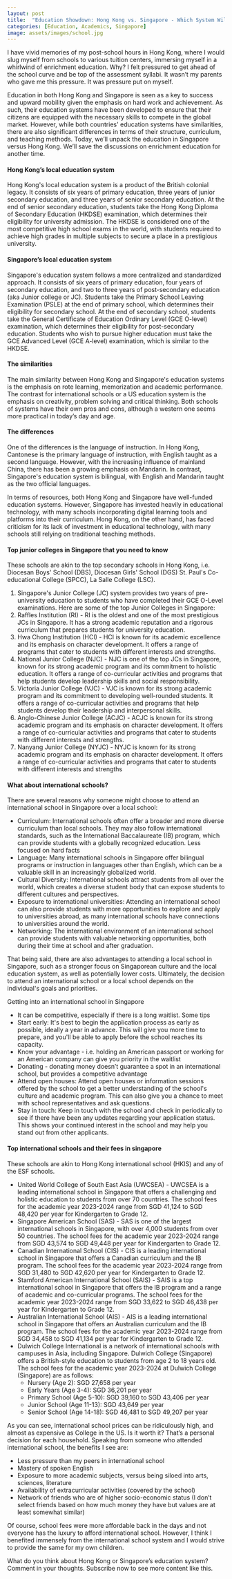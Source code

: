 ```yaml
---
layout: post
title:  "Education Showdown: Hong Kong vs. Singapore - Which System Will Come Out on Top in 2023"
categories: [Education, Academics, Singapore]
image: assets/images/school.jpg
---
```

I have vivid memories of my post-school hours in Hong Kong, where I would slug myself from schools to various tuition centers, immersing myself in a whirlwind of enrichment education. Why? I felt pressured to get ahead of the school curve and be top of the assessment syllabi. It wasn’t my parents who gave me this pressure. It was pressure put on myself.

Education in both Hong Kong and Singapore is seen as a key to success and upward mobility given the emphasis on hard work and achievement. As such, their education systems have been developed to ensure that their citizens are equipped with the necessary skills to compete in the global market. However, while both countries' education systems have similarities, there are also significant differences in terms of their structure, curriculum, and teaching methods. Today, we’ll unpack the education in Singapore versus Hong Kong. We’ll save the discussions on enrichment education for another time.

#### Hong Kong’s local education system
Hong Kong's local education system is a product of the British colonial legacy. It consists of six years of primary education, three years of junior secondary education, and three years of senior secondary education. At the end of senior secondary education, students take the Hong Kong Diploma of Secondary Education (HKDSE) examination, which determines their eligibility for university admission. The HKDSE is considered one of the most competitive high school exams in the world, with students required to achieve high grades in multiple subjects to secure a place in a prestigious university.

#### Singapore’s local education system
Singapore's education system follows a more centralized and standardized approach. It consists of six years of primary education, four years of secondary education, and two to three years of post-secondary education (aka Junior college or JC). Students take the Primary School Leaving Examination (PSLE) at the end of primary school, which determines their eligibility for secondary school. At the end of secondary school, students take the General Certificate of Education Ordinary Level (GCE O-level) examination, which determines their eligibility for post-secondary education. Students who wish to pursue higher education must take the GCE Advanced Level (GCE A-level) examination, which is similar to the HKDSE.

#### The similarities
The main similarity between Hong Kong and Singapore's education systems is the emphasis on rote learning, memorization and academic performance. The contrast for international schools or a US education system is the emphasis on creativity, problem solving and critical thinking. Both schools of systems have their own pros and cons, although a western one seems more practical in today’s day and age.

#### The differences
One of the differences is the language of instruction. In Hong Kong, Cantonese is the primary language of instruction, with English taught as a second language. However, with the increasing influence of mainland China, there has been a growing emphasis on Mandarin. In contrast, Singapore's education system is bilingual, with English and Mandarin taught as the two official languages.

In terms of resources, both Hong Kong and Singapore have well-funded education systems. However, Singapore has invested heavily in educational technology, with many schools incorporating digital learning tools and platforms into their curriculum. Hong Kong, on the other hand, has faced criticism for its lack of investment in educational technology, with many schools still relying on traditional teaching methods.

#### Top junior colleges in Singapore that you need to know

These schools are akin to the top secondary schools in Hong Kong, i.e. Diocesan Boys' School (DBS), Diocesan Girls' School (DGS) St. Paul's Co-educational College (SPCC), La Salle College (LSC).

1. Singapore's Junior College (JC) system provides two years of pre-university education to students who have completed their GCE O-Level examinations. Here are some of the top Junior Colleges in Singapore:
2. Raffles Institution (RI) - RI is the oldest and one of the most prestigious JCs in Singapore. It has a strong academic reputation and a rigorous curriculum that prepares students for university education.
3. Hwa Chong Institution (HCI) - HCI is known for its academic excellence and its emphasis on character development. It offers a range of programs that cater to students with different interests and strengths.
4. National Junior College (NJC) - NJC is one of the top JCs in Singapore, known for its strong academic program and its commitment to holistic education. It offers a range of co-curricular activities and programs that help students develop leadership skills and social responsibility.
5. Victoria Junior College (VJC) - VJC is known for its strong academic program and its commitment to developing well-rounded students. It offers a range of co-curricular activities and programs that help students develop their leadership and interpersonal skills.
6. Anglo-Chinese Junior College (ACJC) - ACJC is known for its strong academic program and its emphasis on character development. It offers a range of co-curricular activities and programs that cater to students with different interests and strengths.
7. Nanyang Junior College (NYJC) - NYJC is known for its strong academic program and its emphasis on character development. It offers a range of co-curricular activities and programs that cater to students with different interests and strengths

#### What about international schools?

There are several reasons why someone might choose to attend an international school in Singapore over a local school:
+ Curriculum: International schools often offer a broader and more diverse curriculum than local schools. They may also follow international standards, such as the International Baccalaureate (IB) program, which can provide students with a globally recognized education. Less focused on hard facts
+ Language: Many international schools in Singapore offer bilingual programs or instruction in languages other than English, which can be a valuable skill in an increasingly globalized world.
+ Cultural Diversity: International schools attract students from all over the world, which creates a diverse student body that can expose students to different cultures and perspectives.
+ Exposure to international universities: Attending an international school can also provide students with more opportunities to explore and apply to universities abroad, as many international schools have connections to universities around the world.
+ Networking: The international environment of an international school can provide students with valuable networking opportunities, both during their time at school and after graduation.

That being said, there are also advantages to attending a local school in Singapore, such as a stronger focus on Singaporean culture and the local education system, as well as potentially lower costs. Ultimately, the decision to attend an international school or a local school depends on the individual's goals and priorities.

Getting into an international school in Singapore 
+ It can be competitive, especially if there is a long waitlist. Some tips
+ Start early: It's best to begin the application process as early as possible, ideally a year in advance. This will give you more time to prepare, and you'll be able to apply before the school reaches its capacity.
+ Know your advantage - i.e. holding an American passport or working for an American company can give you priority in the waitlist
+ Donating - donating money doesn’t guarantee a spot in an international school, but provides a competitive advantage
+ Attend open houses: Attend open houses or information sessions offered by the school to get a better understanding of the school's culture and academic program. This can also give you a chance to meet with school representatives and ask questions.
+ Stay in touch: Keep in touch with the school and check in periodically to see if there have been any updates regarding your application status. This shows your continued interest in the school and may help you stand out from other applicants.

#### Top international schools and their fees in singapore

These schools are akin to Hong Kong international school (HKIS) and any of the ESF schools.

+ United World College of South East Asia (UWCSEA) - UWCSEA is a leading international school in Singapore that offers a challenging and holistic education to students from over 70 countries. The school fees for the academic year 2023-2024 range from SGD 41,124 to SGD 48,420 per year for Kindergarten to Grade 12.
+ Singapore American School (SAS) - SAS is one of the largest international schools in Singapore, with over 4,000 students from over 50 countries. The school fees for the academic year 2023-2024 range from SGD 43,574 to SGD 49,448 per year for Kindergarten to Grade 12.
+ Canadian International School (CIS) - CIS is a leading international school in Singapore that offers a Canadian curriculum and the IB program. The school fees for the academic year 2023-2024 range from SGD 31,480 to SGD 42,620 per year for Kindergarten to Grade 12.
+ Stamford American International School (SAIS) - SAIS is a top international school in Singapore that offers the IB program and a range of academic and co-curricular programs. The school fees for the academic year 2023-2024 range from SGD 33,622 to SGD 46,438 per year for Kindergarten to Grade 12.
+ Australian International School (AIS) - AIS is a leading international school in Singapore that offers an Australian curriculum and the IB program. The school fees for the academic year 2023-2024 range from SGD 34,458 to SGD 41,134 per year for Kindergarten to Grade 12.
+ Dulwich College International is a network of international schools with campuses in Asia, including Singapore. Dulwich College (Singapore) offers a British-style education to students from age 2 to 18 years old. The school fees for the academic year 2023-2024 at Dulwich College (Singapore) are as follows:
    + Nursery (Age 2): SGD 27,658 per year
    + Early Years (Age 3-4): SGD 36,201 per year
    + Primary School (Age 5-10): SGD 39,160 to SGD 43,406 per year
    + Junior School (Age 11-13): SGD 43,649 per year
    + Senior School (Age 14-18): SGD 46,481 to SGD 49,207 per year

As you can see, international school prices can be ridiculously high, and almost as expensive as College in the US. Is it worth it? That’s a personal decision for each household. Speaking from someone who attended international school, the benefits I see are:
+ Less pressure than my peers in international school
+ Mastery of spoken English
+ Exposure to more academic subjects, versus being siloed into arts, sciences, literature
+ Availability of extracurricular activities (covered by the school)
+ Network of friends who are of higher socio-economic status (I don’t select friends based on how much money they have but values are at least somewhat similar)

Of course, school fees were more affordable back in the days and not everyone has the luxury to afford international school. However, I think I benefited immensely from the international school system and I would strive to provide the same for my own children.

What do you think about Hong Kong or Singapore’s education system? Comment in your thoughts. Subscribe now to see more content like this.
